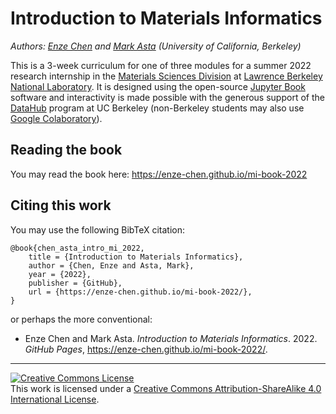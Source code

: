# Introduction to Materials Informatics

*Authors: [Enze Chen](https://enze-chen.github.io/) and [Mark Asta](https://mse.berkeley.edu/people_new/asta/) (University of California, Berkeley)*


This is a 3-week curriculum for one of three modules for a summer 2022 research internship in the [Materials Sciences Division](https://www2.lbl.gov/msd/) at [Lawrence Berkeley National Laboratory](https://www.lbl.gov/).
It is designed using the open-source [Jupyter Book](https://jupyterbook.org/en/stable/intro.html) software and interactivity is made possible with the generous support of the [DataHub](https://datahub.berkeley.edu/) program at UC Berkeley (non-Berkeley students may also use [Google Colaboratory](https://colab.research.google.com/)).


## Reading the book

You may read the book here: https://enze-chen.github.io/mi-book-2022



## Citing this work

You may use the following BibTeX citation:

```
@book{chen_asta_intro_mi_2022,
    title = {Introduction to Materials Informatics},
    author = {Chen, Enze and Asta, Mark},
    year = {2022},
    publisher = {GitHub},
    url = {https://enze-chen.github.io/mi-book-2022/},
}
```

or perhaps the more conventional:

- Enze Chen and Mark Asta. _Introduction to Materials Informatics_. 2022. _GitHub Pages_, https://enze-chen.github.io/mi-book-2022/.


-----------


<a rel="license" href="http://creativecommons.org/licenses/by-sa/4.0/"><img alt="Creative Commons License" style="border-width:0" src="https://i.creativecommons.org/l/by-sa/4.0/88x31.png" /></a><br />This work is licensed under a <a rel="license" href="http://creativecommons.org/licenses/by-sa/4.0/">Creative Commons Attribution-ShareAlike 4.0 International License</a>.